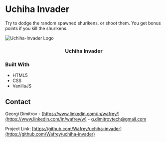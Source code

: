 # Uchiha Invader
Try to dodge the random spawned shurikens, or shoot them. You get bonus points if you kill the shurikens.

![Uchiha-Invader Logo](https://tinyurl.com/y66a3cxk)

  <h3 align="center">Uchiha Invader</h3>

### Built With

* HTML5
* CSS
* VanillaJS

## Contact

Georgi Dimitrov - [https://www.linkedin.com/in/wafrey/](https://www.linkedin.com/in/wafrey/w) - g.dimitrovtech@gmail.com

Project Link: [https://github.com/Wafrey/uchiha-invader](https://github.com/Wafrey/uchiha-invader)



